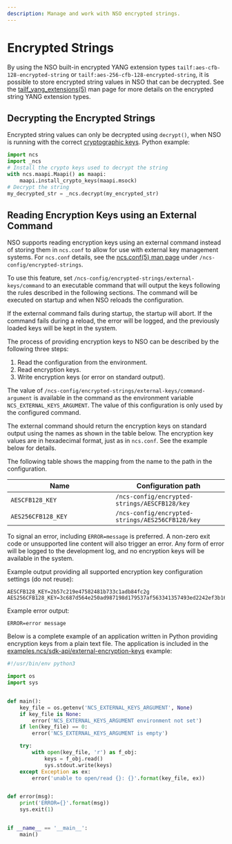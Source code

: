 ```yaml
---
description: Manage and work with NSO encrypted strings.
---
```


# Encrypted Strings

By using the NSO built-in encrypted YANG extension types `tailf:aes-cfb-128-encrypted-string` or `tailf:aes-256-cfb-128-encrypted-string`, it is possible to store encrypted string values in NSO that can be decrypted. See the [tailf\_yang\_extensions(5)](../../resources/man/tailf_yang_extensions.5.md#yang-types-2) man page for more details on the encrypted string YANG extension types.

## Decrypting the Encrypted Strings

Encrypted string values can only be decrypted using `decrypt()`, when NSO is running with the correct [cryptographic keys](../../administration/advanced-topics/cryptographic-keys.md). Python example:

```python
import ncs
import _ncs
# Install the crypto keys used to decrypt the string
with ncs.maapi.Maapi() as maapi:
    maapi.install_crypto_keys(maapi.msock)
# Decrypt the string
my_decrypted_str = _ncs.decrypt(my_encrypted_str)
```

## Reading Encryption Keys using an External Command

NSO supports reading encryption keys using an external command instead of storing them in `ncs.conf` to allow for use with external key management systems. For `ncs.conf` details, see the [ncs.conf(5) man page](../../resources/man/ncs.conf.5.md) under `/ncs-config/encrypted-strings`.

To use this feature, set `/ncs-config/encrypted-strings/external-keys/command` to an executable command that will output the keys following the rules described in the following sections. The command will be executed on startup and when NSO reloads the configuration.

If the external command fails during startup, the startup will abort. If the command fails during a reload, the error will be logged, and the previously loaded keys will be kept in the system.

The process of providing encryption keys to NSO can be described by the following three steps:

1. Read the configuration from the environment.
2. Read encryption keys.
3. Write encryption keys (or error on standard output).

The value of `/ncs-config/encrypted-strings/external-keys/command-argument` is available in the command as the environment variable `NCS_EXTERNAL_KEYS_ARGUMENT`. The value of this configuration is only used by the configured command.

The external command should return the encryption keys on standard output using the names as shown in the table below. The encryption key values are in hexadecimal format, just as in `ncs.conf`. See the example below for details.

The following table shows the mapping from the name to the path in the configuration.

<table><thead><tr><th width="227">Name</th><th>Configuration path</th></tr></thead><tbody><tr><td><code>AESCFB128_KEY</code></td><td><code>/ncs-config/encrypted-strings/AESCFB128/key</code></td></tr><tr><td><code>AES256CFB128_KEY</code></td><td><code>/ncs-config/encrypted-strings/AES256CFB128/key</code></td></tr></tbody></table>

To signal an error, including `ERROR=message` is preferred. A non-zero exit code or unsupported line content will also trigger an error. Any form of error will be logged to the development log, and no encryption keys will be available in the system.

Example output providing all supported encryption key configuration settings (do not reuse):

```
AESCFB128_KEY=2b57c219e47582481b733c1adb84fc2g
AES256CFB128_KEY=3c687d564e250ad987198d179537af563341357493ed2242ef3b16a881dd608g
```

Example error output:

```
ERROR=error message
```

Below is a complete example of an application written in Python providing encryption keys from a plain text file. The application is included in the [examples.ncs/sdk-api/external-encryption-keys](https://github.com/NSO-developer/nso-examples/tree/6.6/sdk-api/external-encryption-keys) example:

```python
#!/usr/bin/env python3

import os
import sys


def main():
    key_file = os.getenv('NCS_EXTERNAL_KEYS_ARGUMENT', None)
    if key_file is None:
        error('NCS_EXTERNAL_KEYS_ARGUMENT environment not set')
    if len(key_file) == 0:
        error('NCS_EXTERNAL_KEYS_ARGUMENT is empty')

    try:
        with open(key_file, 'r') as f_obj:
            keys = f_obj.read()
            sys.stdout.write(keys)
    except Exception as ex:
        error('unable to open/read {}: {}'.format(key_file, ex))


def error(msg):
    print('ERROR={}'.format(msg))
    sys.exit(1)


if __name__ == '__main__':
    main()
```
